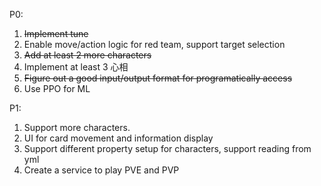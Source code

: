 P0:
1. ~~Implement tune~~
2. Enable move/action logic for red team, support target selection
3. ~~Add at least 2 more characters~~
4. Implement at least 3 心相
5. ~~Figure out a good input/output format for programatically access~~
6. Use PPO for ML

P1:
1. Support more characters.
2. UI for card movement and information display
3. Support different property setup for characters, support reading from yml
4. Create a service to play PVE and PVP
